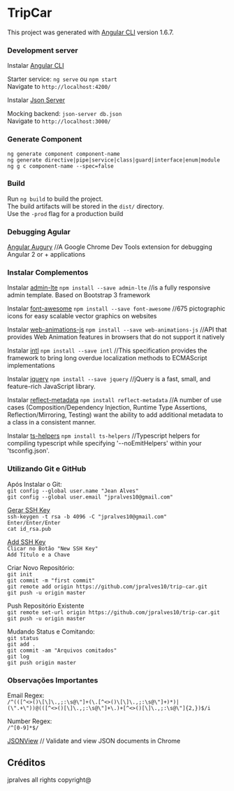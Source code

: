 # TripCar

This project was generated with [Angular CLI](https://github.com/angular/angular-cli) version 1.6.7.

### Development server

Instalar [Angular CLI](https://cli.angular.io/)

Starter service: `ng serve` ou `npm start` <br/>
Navigate to `http://localhost:4200/`

Instalar [Json Server](https://www.npmjs.com/package/json-server)

Mocking backend: `json-server db.json` <br/>
Navigate to `http://localhost:3000/`

### Generate Component

`ng generate component component-name` <br/>
`ng generate directive|pipe|service|class|guard|interface|enum|module` <br/>
`ng g c component-name --spec=false`

### Build

Run `ng build` to build the project. <br/>
The build artifacts will be stored in the `dist/` directory. <br/>
Use the `-prod` flag for a production build

### Debugging Agular

[Angular Augury](https://augury.angular.io/) //A Google Chrome Dev Tools extension for debugging Angular 2 or +  applications

### Instalar Complementos

Instalar [admin-lte](https://www.npmjs.com/package/admin-lte)
`npm install --save admin-lte` //is a fully responsive admin template. Based on Bootstrap 3 framework

Instalar [font-awesome](https://www.npmjs.com/package/font-awesome)
`npm install --save font-awesome` //675 pictographic icons for easy scalable vector graphics on websites

Instalar [web-animations-js](https://www.npmjs.com/package/web-animations-js)
`npm install --save web-animations-js` //API that provides Web Animation features in browsers that do not support it natively

Instalar [intl](https://www.npmjs.com/package/intl)
`npm install --save intl` //This specification provides the framework to bring long overdue localization methods to ECMAScript implementations

Instalar [jquery](https://www.npmjs.com/package/jquery)
`npm install --save jquery` //jQuery is a fast, small, and feature-rich JavaScript library.

Instalar [reflect-metadata](https://www.npmjs.com/package/reflect-metadata)
`npm install reflect-metadata` //A number of use cases (Composition/Dependency Injection, Runtime Type Assertions, Reflection/Mirroring, Testing) want the ability to add additional metadata to a class in a consistent manner.

Instalar [ts-helpers](https://www.npmjs.com/package/ts-helpers)
`npm install ts-helpers` //Typescript helpers for compiling typescript while specifying '--noEmitHelpers' within your 'tsconfig.json'.

### Utilizando Git e GitHub

Após Instalar o Git: <br/>
`git config --global user.name "Jean Alves"` <br/>
`git config --global user.email "jpralves10@gmail.com"` <br/>

[Gerar SSH Key](https://help.github.com/articles/generating-a-new-ssh-key-and-adding-it-to-the-ssh-agent/) <br/>
`ssh-keygen -t rsa -b 4096 -C "jpralves10@gmail.com"` <br/>
`Enter/Enter/Enter` <br/>
`cat id_rsa.pub`

[Add SSH Key](https://github.com/settings/ssh/new) <br/>
`Clicar no Botão "New SSH Key"` <br/>
`Add Título e a Chave`

Criar Novo Repositório: <br/>
`git init` <br/>
`git commit -m "first commit"` <br/>
`git remote add origin https://github.com/jpralves10/trip-car.git` <br/>
`git push -u origin master`

Push Repositório Existente <br/>
`git remote set-url origin https://github.com/jpralves10/trip-car.git` <br/>
`git push -u origin master`

Mudando Status e Comitando: <br/>
`git status` <br/>
`git add .` <br/>
`git commit -am "Arquivos comitados"` <br/>
`git log` <br/>
`git push origin master`

### Observações Importantes

Email Regex: <br/>
`/^(([^<>()\[\]\.,;:\s@\"]+(\.[^<>()\[\]\.,;:\s@\"]+)*)|(\".+\"))@(([^<>()[\]\.,;:\s@\"]+\.)+[^<>()[\]\.,;:\s@\"]{2,})$/i`

Number Regex: <br/>
`/^[0-9]*$/`

[JSONView](https://chrome.google.com/webstore/detail/jsonview/chklaanhfefbnpoihckbnefhakgolnmc?hl=pt-BR) // Validate and view JSON documents in Chrome

## Créditos

jpralves all rights copyright@

